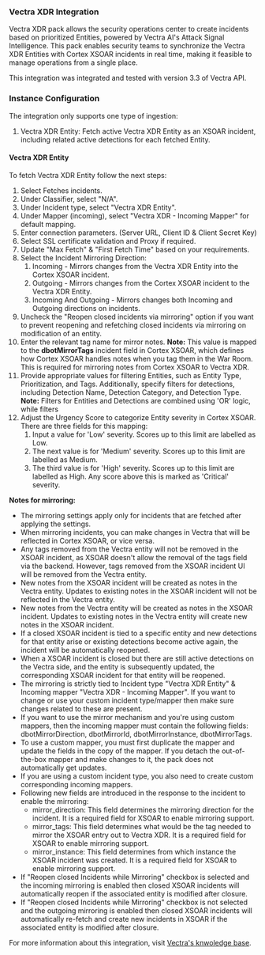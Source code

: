 ### Vectra XDR Integration

Vectra XDR pack allows the security operations center to create incidents based on prioritized Entities, powered by Vectra AI's Attack Signal Intelligence. This pack enables security teams to synchronize the Vectra XDR Entities with Cortex XSOAR incidents in real time, making it feasible to manage operations from a single place.

This integration was integrated and tested with version 3.3 of Vectra API.

### Instance Configuration

The integration only supports one type of ingestion:

1. Vectra XDR Entity: Fetch active Vectra XDR Entity as an XSOAR incident, including related active detections for each fetched Entity.

#### Vectra XDR Entity

To fetch Vectra XDR Entity follow the next steps:

1. Select Fetches incidents.
2. Under Classifier, select "N/A".
3. Under Incident type, select "Vectra XDR Entity".
4. Under Mapper (incoming), select "Vectra XDR - Incoming Mapper" for default mapping.
5. Enter connection parameters. (Server URL, Client ID & Client Secret Key)
6. Select SSL certificate validation and Proxy if required.
7. Update "Max Fetch" & "First Fetch Time" based on your requirements.
8. Select the Incident Mirroring Direction:
    1. Incoming - Mirrors changes from the Vectra XDR Entity into the Cortex XSOAR incident.
    2. Outgoing - Mirrors changes from the Cortex XSOAR incident to the Vectra XDR Entity.
    3. Incoming And Outgoing - Mirrors changes both Incoming and Outgoing directions on incidents.
9. Uncheck the "Reopen closed incidents via mirroring" option if you want to prevent reopening and refetching closed incidents via mirroring on modification of an entity.
10. Enter the relevant tag name for mirror notes.
**Note:** This value is mapped to the **dbotMirrorTags** incident field in Cortex XSOAR, which defines how Cortex XSOAR handles notes when you tag them in the War Room. This is required for mirroring notes from Cortex XSOAR to Vectra XDR.
11. Provide appropriate values for filtering Entities, such as Entity Type, Prioritization, and Tags. Additionally, specify filters for detections, including Detection Name, Detection Category, and Detection Type.
**Note:** Filters for Entities and Detections are combined using 'OR' logic, while filters
12. Adjust the Urgency Score to categorize Entity severity in Cortex XSOAR. There are three fields for this mapping:
    1. Input a value for 'Low' severity. Scores up to this limit are labelled as Low.
    2. The next value is for 'Medium' severity. Scores up to this limit are labelled as Medium.
    3. The third value is for 'High' severity. Scores up to this limit are labelled as High. Any score above this is marked as 'Critical' severity.

**Notes for mirroring:**

- The mirroring settings apply only for incidents that are fetched after applying the settings.
- When mirroring incidents, you can make changes in Vectra that will be reflected in Cortex XSOAR, or vice versa.
- Any tags removed from the Vectra entity will not be removed in the XSOAR incident, as XSOAR doesn't allow the removal of the tags field via the backend. However, tags removed from the XSOAR incident UI will be removed from the Vectra entity.
- New notes from the XSOAR incident will be created as notes in the Vectra entity. Updates to existing notes in the XSOAR incident will not be reflected in the Vectra entity.
- New notes from the Vectra entity will be created as notes in the XSOAR incident. Updates to existing notes in the Vectra entity will create new notes in the XSOAR incident.
- If a closed XSOAR incident is tied to a specific entity and new detections for that entity arise or existing detections become active again, the incident will be automatically reopened.
- When a XSOAR incident is closed but there are still active detections on the Vectra side, and the entity is subsequently updated, the corresponding XSOAR incident for that entity will be reopened.
- The mirroring is strictly tied to Incident type "Vectra XDR Entity" & Incoming mapper "Vectra XDR - Incoming Mapper". If you want to change or use your custom incident type/mapper then make sure changes related to these are present.
- If you want to use the mirror mechanism and you're using custom mappers, then the incoming mapper must contain the following fields: dbotMirrorDirection, dbotMirrorId, dbotMirrorInstance, dbotMirrorTags.
- To use a custom mapper, you must first duplicate the mapper and update the fields in the copy of the mapper. If you detach the out-of-the-box mapper and make changes to it, the pack does not automatically get updates.
- If you are using a custom incident type, you also need to create custom corresponding incoming mappers.
- Following new fields are introduced in the response to the incident to enable the mirroring:
  - mirror_direction: This field determines the mirroring direction for the incident. It is a required field for XSOAR to enable mirroring support.
  - mirror_tags: This field determines what would be the tag needed to mirror the XSOAR entry out to Vectra XDR. It is a required field for XSOAR to enable mirroring support.
  - mirror_instance: This field determines from which instance the XSOAR incident was created. It is a required field for XSOAR to enable mirroring support.
- If "Reopen closed Incidents while Mirroring" checkbox is selected and the incoming mirroring is enabled then closed XSOAR incidents will automatically reopen if the associated entity is modified after closure.
- If "Reopen closed Incidents while Mirroring" checkbox is not selected and the outgoing mirroring is enabled then closed XSOAR incidents will automatically re-fetch and create new incidents in XSOAR if the associated entity is modified after closure.

For more information about this integration, visit [Vectra's knwoledge base](https://support.vectra.ai/s/article/KB-VS-1692).
